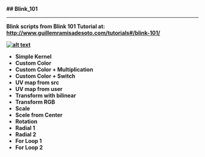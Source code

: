 <b> ## Blink_101 <b>
____________________  
  
Blink scripts from <b>Blink 101 Tutorial</b> at:  
http://www.guillemramisadesoto.com/tutorials#/blink-101/  


[![alt text](https://images.squarespace-cdn.com/content/v1/54dd6cbee4b03539bbd8e897/1581705444754-K7Z5VW4KX0V478RXGKH1/ke17ZwdGBToddI8pDm48kHokvEpnej2NLTJ5S3u21XBZw-zPPgdn4jUwVcJE1ZvWQUxwkmyExglNqGp0IvTJZamWLI2zvYWH8K3-s_4yszcp2ryTI0HqTOaaUohrI8PIWAp3ybj0mvtjZoEJXisjjbjbZ2mGDJsoq3iWceeeYg0KMshLAGzx4R3EDFOm1kBS/image-asset.jpeg?format=500w "Blink 101")]( )

* Simple Kernel  
* Custom Color  
* Custom Color + Multiplication  
* Custom Color + Switch  
* UV map from src  
* UV map from user  
* Transform with bilinear  
* Transform RGB  
* Scale  
* Scele from Center  
* Rotation  
* Radial 1  
* Radial 2  
* For Loop 1  
* For Loop 2  
